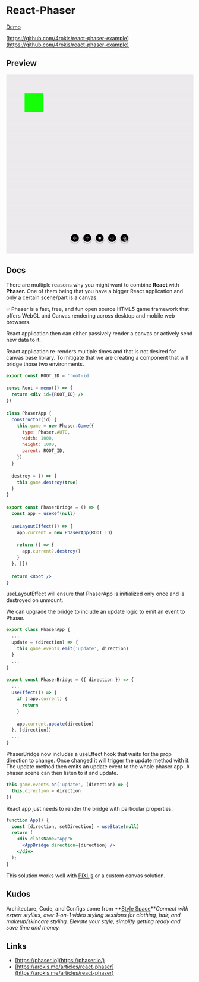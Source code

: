 # React-Phaser

[Demo](https://react-phaser-example.vercel.app)
  
[https://github.com/4rokis/react-phaser-example](https://github.com/4rokis/react-phaser-example)
  
## Preview

![demo preview](images/react-phaser.gif "Title")

## Docs
There are multiple reasons why you might want to combine **React** with **Phaser.** One of them being that you have a bigger React application and only a certain scene/part is a canvas.

<aside>
💡 Phaser is a fast, free, and fun open source HTML5 game framework that offers WebGL and Canvas rendering across desktop and mobile web browsers.

</aside>

React application then can either passively render a canvas or actively send new data to it.

React application re-renders multiple times and that is not desired for canvas base library. To mitigate that we are creating a component that will bridge those two environments.

```jsx
export const ROOT_ID = 'root-id'

const Root = memo(() => {
  return <div id={ROOT_ID} />
})

class PhaserApp {
  constructor(id) {
    this.game = new Phaser.Game({
      type: Phaser.AUTO,
      width: 1000,
      height: 1000,
      parent: ROOT_ID,
    })
  }

  destroy = () => {
    this.game.destroy(true)
  }
}

export const PhaserBridge = () => {
  const app = useRef(null)

  useLayoutEffect(() => {
    app.current = new PhaserApp(ROOT_ID)

    return () => {
      app.current?.destroy()
    }
  }, [])

  return <Root />
}
```

useLayoutEffect will ensure that PhaserApp is initialized only once and is destroyed on unmount.

We can upgrade the bridge to include an update logic to emit an event to Phaser.

```jsx
export class PhaserApp {
  ...
  update = (direction) => {
    this.game.events.emit('update', direction)
  }
  ...
}

export const PhaserBridge = ({ direction }) => {
  ...
  useEffect(() => {
    if (!app.current) {
      return
    }

    app.current.update(direction)
  }, [direction])
  ...
}
```

PhaserBridge now includes a useEffect hook that waits for the prop direction to change. Once changed it will trigger the update method with it. The update method then emits an update event to the whole phaser app.
A phaser scene can then listen to it and update.

```jsx
this.game.events.on('update', (direction) => {
  this.direction = direction
})
```

React app just needs to render the bridge with particular properties.

```jsx
function App() {
  const [direction, setDirection] = useState(null)
  return (
    <div className="App">
      <AppBridge direction={direction} />
    </div>
  );
}
```

This solution works well with [PIXI.js](https://pixijs.com/) or a custom canvas solution.

## ****Kudos****

Architecture, Code, and Configs come from **[Style Space](https://wwwh.stylespace.com/?utm_medium=arokis-blog)***Connect with expert stylists, over 1-on-1 video styling sessions for clothing, hair, and makeup/skincare styling. Elevate your style, simplify getting ready and save time and money.*

## ****Links****

- [https://phaser.io](https://phaser.io/)
- [https://arokis.me/articles/react-phaser](https://arokis.me/articles/react-phaser)